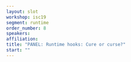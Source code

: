 ```yaml
---
layout: slot
workshop: isc19
segment: runtime
order_number: 8
speakers:
affiliation:
title: "PANEL: Runtime hooks: Cure or curse?"
start: ""
---
```

